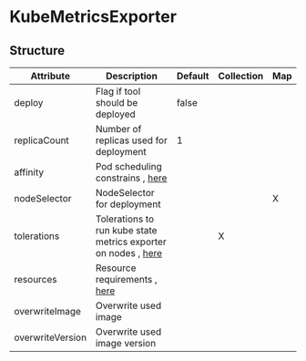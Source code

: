 # KubeMetricsExporter 
 

## Structure 
 

| Attribute        | Description                                                                                      | Default | Collection | Map  |
| ---------------- | ------------------------------------------------------------------------------------------------ | ------- | ---------- | ---  |
| deploy           | Flag if tool should be deployed                                                                  |  false  |            |      |
| replicaCount     | Number of replicas used for deployment                                                           |  1      |            |      |
| affinity         | Pod scheduling constrains , [here](k8s/Affinity/Affinity.md)                                     |         |            |      |
| nodeSelector     | NodeSelector for deployment                                                                      |         |            | X    |
| tolerations      | Tolerations to run kube state metrics exporter on nodes , [here](k8s/Tolerations/Tolerations.md) |         | X          |      |
| resources        | Resource requirements , [here](k8s/Resources/Resources.md)                                       |         |            |      |
| overwriteImage   | Overwrite used image                                                                             |         |            |      |
| overwriteVersion | Overwrite used image version                                                                     |         |            |      |
